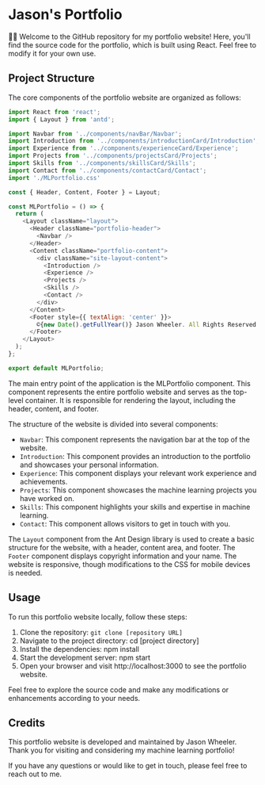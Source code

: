 # Jason's Portfolio

👋🏾 Welcome to the GitHub repository for my portfolio website! Here, you'll find the source code for the portfolio, which is built using React. Feel free to modify it for your own use.

## Project Structure

The core components of the portfolio website are organized as follows:

```javascript
import React from 'react';
import { Layout } from 'antd';

import Navbar from '../components/navBar/Navbar';
import Introduction from '../components/introductionCard/Introduction';
import Experience from '../components/experienceCard/Experience';
import Projects from '../components/projectsCard/Projects';
import Skills from '../components/skillsCard/Skills';
import Contact from '../components/contactCard/Contact';
import './MLPortfolio.css'

const { Header, Content, Footer } = Layout;

const MLPortfolio = () => {
  return (
    <Layout className="layout">
      <Header className="portfolio-header">
        <Navbar />
      </Header>
      <Content className="portfolio-content">
        <div className="site-layout-content">
          <Introduction />
          <Experience />
          <Projects />
          <Skills />
          <Contact />
        </div>
      </Content>
      <Footer style={{ textAlign: 'center' }}>
        ©{new Date().getFullYear()} Jason Wheeler. All Rights Reserved.
      </Footer>
    </Layout>
  );
};

export default MLPortfolio;
```
<p>
The main entry point of the application is the MLPortfolio component. This component represents the entire portfolio website and serves as the top-level container. It is responsible for rendering the layout, including the header, content, and footer.

The structure of the website is divided into several components:
</p>

- `Navbar`: This component represents the navigation bar at the top of the website.
- `Introduction`: This component provides an introduction to the portfolio and showcases your personal information.
- `Experience`: This component displays your relevant work experience and achievements.
- `Projects`: This component showcases the machine learning projects you have worked on.
- `Skills`: This component highlights your skills and expertise in machine learning.
- `Contact`: This component allows visitors to get in touch with you.

The `Layout` component from the Ant Design library is used to create a basic structure for the website, with a header, content area, and footer. The `Footer` component displays copyright information and your name. The website is responsive, though modifications to the CSS for mobile devices is needed.

## Usage
To run this portfolio website locally, follow these steps:

1. Clone the repository: `git clone [repository URL]`
2. Navigate to the project directory: cd [project directory]
3. Install the dependencies: npm install
4. Start the development server: npm start
5. Open your browser and visit http://localhost:3000 to see the portfolio website.

Feel free to explore the source code and make any modifications or enhancements according to your needs.

## Credits
This portfolio website is developed and maintained by Jason Wheeler. Thank you for visiting and considering my machine learning portfolio!

If you have any questions or would like to get in touch, please feel free to reach out to me.
